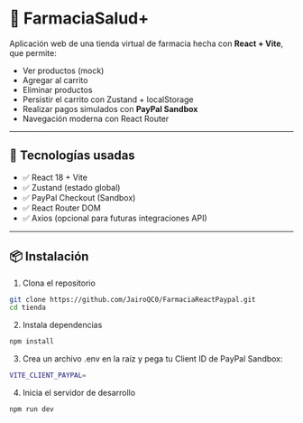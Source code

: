 # 🛒 FarmaciaSalud+

Aplicación web de una tienda virtual de farmacia hecha con **React + Vite**, que permite:

- Ver productos (mock)
- Agregar al carrito
- Eliminar productos
- Persistir el carrito con Zustand + localStorage
- Realizar pagos simulados con **PayPal Sandbox**
- Navegación moderna con React Router

---

## 🚀 Tecnologías usadas

- ✅ React 18 + Vite
- ✅ Zustand (estado global)
- ✅ PayPal Checkout (Sandbox)
- ✅ React Router DOM
- ✅ Axios (opcional para futuras integraciones API)

---

## 📦 Instalación

1. Clona el repositorio

```bash
git clone https://github.com/JairoQC0/FarmaciaReactPaypal.git
cd tienda
```

2. Instala dependencias
```bash
npm install
```

3. Crea un archivo .env en la raíz y pega tu Client ID de PayPal Sandbox:
```bash
VITE_CLIENT_PAYPAL=
```

4. Inicia el servidor de desarrollo
```bash
npm run dev
```
